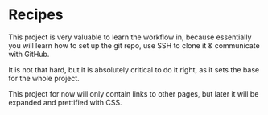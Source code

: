 # Recipes

This project is very valuable to learn the workflow in, because essentially you will learn how to set up the git repo, use SSH to clone it & communicate with GitHub.

It is not that hard, but it is absolutely critical to do it right, as it sets the base for the whole project.

This project for now will only contain links to other pages, but later it will be expanded and prettified with CSS.